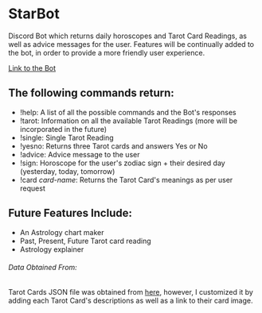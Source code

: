 # StarBot

Discord Bot which returns daily horoscopes and Tarot Card Readings, as well as advice messages for the user. Features will be continually added to the bot, in order to provide a more friendly user experience.

[Link to the Bot](https://discord.com/api/oauth2/authorize?client_id=992285207715655680&permissions=534723950656&scope=bot)

## The following commands return:

- !help: A list of all the possible commands and the Bot's responses
- !tarot: Information on all the available Tarot Readings (more will be incorporated in the future)
- !single: Single Tarot Reading
- !yesno: Returns three Tarot cards and answers Yes or No
- !advice: Advice message to the user
- !sign: Horoscope for the user's zodiac sign + their desired day (yesterday, today, tomorrow)
- !card _card-name_: Returns the Tarot Card's meanings as per user request

## Future Features Include:

- An Astrology chart maker
- Past, Present, Future Tarot card reading
- Astrology explainer

###### Data Obtained From:

Tarot Cards JSON file was obtained from [here](https://www.kaggle.com/datasets/lsind18/tarot-json), however, I customized it by adding each Tarot Card's descriptions as well as a link to their card image.
